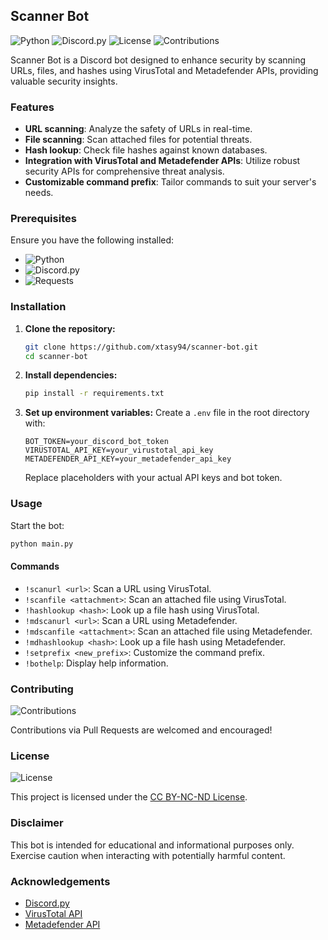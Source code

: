 ## Scanner Bot

![Python](https://img.shields.io/badge/python-3.7%2B-blue)
![Discord.py](https://img.shields.io/badge/discord.py-1.7.3-blue)
![License](https://img.shields.io/badge/license-CC%20BY--NC--ND-brightgreen)
![Contributions](https://img.shields.io/badge/contributions-welcome-brightgreen)

Scanner Bot is a Discord bot designed to enhance security by scanning URLs, files, and hashes using VirusTotal and Metadefender APIs, providing valuable security insights.

### Features

- **URL scanning**: Analyze the safety of URLs in real-time.
- **File scanning**: Scan attached files for potential threats.
- **Hash lookup**: Check file hashes against known databases.
- **Integration with VirusTotal and Metadefender APIs**: Utilize robust security APIs for comprehensive threat analysis.
- **Customizable command prefix**: Tailor commands to suit your server's needs.

### Prerequisites

Ensure you have the following installed:

- ![Python](https://img.shields.io/badge/python-3.7%2B-blue)
- ![Discord.py](https://img.shields.io/badge/discord.py-1.7.3-blue)
- ![Requests](https://img.shields.io/badge/requests-2.25.1-orange)

### Installation

1. **Clone the repository:**
   ```bash
   git clone https://github.com/xtasy94/scanner-bot.git
   cd scanner-bot
   ```

2. **Install dependencies:**
   ```bash
   pip install -r requirements.txt
   ```

3. **Set up environment variables:**
   Create a `.env` file in the root directory with:
   ```env
   BOT_TOKEN=your_discord_bot_token
   VIRUSTOTAL_API_KEY=your_virustotal_api_key
   METADEFENDER_API_KEY=your_metadefender_api_key
   ```
   Replace placeholders with your actual API keys and bot token.

### Usage

Start the bot:
```bash
python main.py
```

#### Commands

- `!scanurl <url>`: Scan a URL using VirusTotal.
- `!scanfile <attachment>`: Scan an attached file using VirusTotal.
- `!hashlookup <hash>`: Look up a file hash using VirusTotal.
- `!mdscanurl <url>`: Scan a URL using Metadefender.
- `!mdscanfile <attachment>`: Scan an attached file using Metadefender.
- `!mdhashlookup <hash>`: Look up a file hash using Metadefender.
- `!setprefix <new_prefix>`: Customize the command prefix.
- `!bothelp`: Display help information.

### Contributing

![Contributions](https://img.shields.io/badge/contributions-welcome-brightgreen)

Contributions via Pull Requests are welcomed and encouraged!

### License

![License](https://img.shields.io/badge/license-CC%20BY--NC--ND-brightgreen)

This project is licensed under the [CC BY-NC-ND License](LICENSE).

### Disclaimer

This bot is intended for educational and informational purposes only. Exercise caution when interacting with potentially harmful content.

### Acknowledgements

- [Discord.py](https://discordpy.readthedocs.io/)
- [VirusTotal API](https://developers.virustotal.com/reference)
- [Metadefender API](https://www.opswat.com/developers/metadefender)
